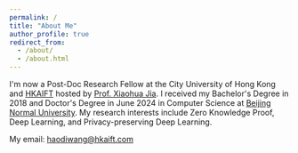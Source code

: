 ```yaml
---
permalink: /
title: "About Me"
author_profile: true
redirect_from: 
  - /about/
  - /about.html
---
```


I'm now a Post-Doc Research Fellow at the City University of Hong Kong and [HKAIFT](https://hkaift.com) hosted by [Prof. Xiaohua Jia](https://www.cs.cityu.edu.hk/~jia/). I received my Bachelor's Degree in 2018 and Doctor's Degree in June 2024 in Computer Science at [Beijing Normal University](www.bnu.edu.cn). My research interests include Zero Knowledge Proof, Deep Learning, and Privacy-preserving Deep Learning. 

My email: haodiwang@hkaift.com
